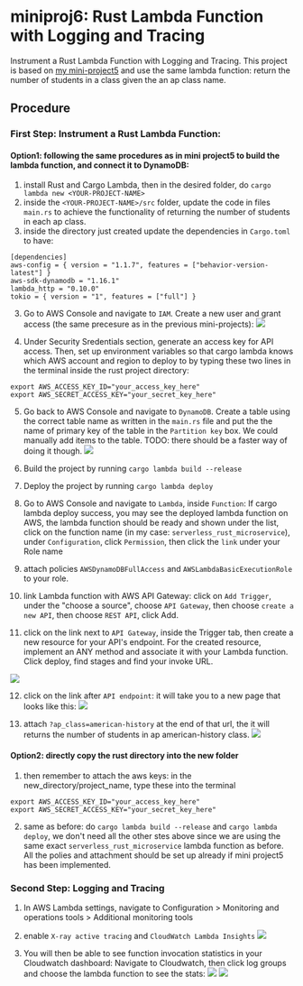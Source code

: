 # miniproj6: Rust Lambda Function with Logging and Tracing

Instrument a Rust Lambda Function with Logging and Tracing. This project is based on [my mini-project5](https://gitlab.com/zx122/mini-project5) and use the same lambda function: return the number of students in a class given the an ap class name.

## Procedure

### First Step: Instrument a Rust Lambda Function:
#### Option1: following the same procedures as in mini project5 to build the lambda function, and connect it to DynamoDB: 
1. install Rust and Cargo Lambda, then in the desired folder, do `cargo lambda new <YOUR-PROJECT-NAME>`
2. inside the `<YOUR-PROJECT-NAME>/src` folder, update the code in files `main.rs` to achieve the functionality of returning the number of students in each ap class.
2. inside the directory just created update the dependencies in `Cargo.toml` to have:
```
[dependencies]
aws-config = { version = "1.1.7", features = ["behavior-version-latest"] }
aws-sdk-dynamodb = "1.16.1"
lambda_http = "0.10.0"
tokio = { version = "1", features = ["full"] }
```
3. Go to AWS Console and navigate to `IAM`. Create a new user and grant access (the same precesure as in the previous mini-projects):
![](user.png) 

4. Under Security Sredentials section, generate an access key for API access. Then, set up environment variables so that cargo lambda knows which AWS account and region to deploy to by typing these two lines in the terminal inside the rust project directory:
```
export AWS_ACCESS_KEY_ID="your_access_key_here"
export AWS_SECRET_ACCESS_KEY="your_secret_key_here"
```
5. Go back to AWS Console and navigate to `DynamoDB`. Create a table using the correct table name as written in the `main.rs` file and put the the name of primary key of the table in the `Partition key` box. We could manually add items to the table. TODO: there should be a faster way of doing it though.
![](table.png) 

6. Build the project by running `cargo lambda build --release`
7. Deploy the project by running `cargo lambda deploy`

8. Go to AWS Console and navigate to `Lambda`, inside `Function`: If cargo lambda deploy success, you may see the deployed lambda function on AWS, the lambda function should be ready and shown under the list, click on the function name (in my case: `serverless_rust_microservice`), under `Configuration`, click `Permission`, then click the `link` under your Role name

9. attach policies `AWSDynamoDBFullAccess` and `AWSLambdaBasicExecutionRole` to your role.

10. link  Lambda function with AWS API Gateway: click on `Add Trigger`, under the "choose a source", choose `API Gateway`, then choose `create a new API`, then choose `REST API`, click Add.

11. click on the link next to `API Gateway`, inside the Trigger tab, then create a new resource for your API's endpoint. For the created resource, implement an ANY method and associate it with your Lambda function. Click deploy, find stages and find your invoke URL.

![](lambda.png) 

12. click on the link after `API endpoint`: it will take you to a new page that looks like this:
![](initial_page.png) 

13. attach `?ap_class=american-history` at the end of that url, the it will returns the number of students in ap american-history class. 
![](api_endpoint.png) 

#### Option2: directly copy the rust directory into the new folder
1. then remember to attach the aws keys: in the new_directory/project_name, type these into the terminal
```
export AWS_ACCESS_KEY_ID="your_access_key_here"
export AWS_SECRET_ACCESS_KEY="your_secret_key_here"
```
2. same as before: do `cargo lambda build --release` and `cargo lambda deploy`, we don't need all the other stes above since we are using the same exact `serverless_rust_microservice` lambda function as before. All the polies and attachment should be set up already if mini project5 has been implemented.

### Second Step: Logging and Tracing
1. In AWS Lambda settings, navigate to Configuration > Monitoring and operations tools > Additional monitoring tools
2. enable `X-ray active tracing` and `CloudWatch Lambda Insights`
![](lambda_new.png) 

3. You will then be able to see function invocation statistics in your Cloudwatch dashboard: Navigate to Cloudwatch, then click log groups and choose the lambda function to see the stats:
![](cloudwatch_1.png) 
![](cloudwatch_2.png) 
